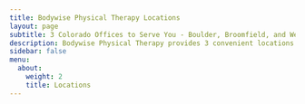 ```yaml
---
title: Bodywise Physical Therapy Locations
layout: page
subtitle: 3 Colorado Offices to Serve You - Boulder, Broomfield, and Westminster
description: Bodywise Physical Therapy provides 3 convenient locations in Colorado. Visit us today in Boulder, Broomfield, or Westminster.
sidebar: false
menu:
  about:
    weight: 2
    title: Locations
---
```

